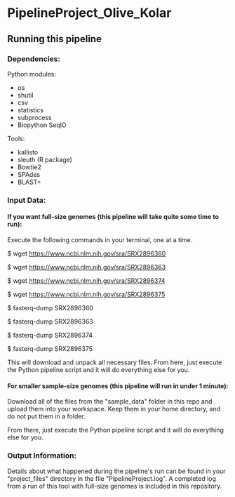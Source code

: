 # PipelineProject_Olive_Kolar

## Running this pipeline

### Dependencies:
Python modules:
- os
- shutil
- csv
- statistics
- subprocess
- Biopython SeqIO

Tools:
- kallisto
- sleuth (R package)
- Bowtie2
- SPAdes
- BLAST+


### Input Data:

#### If you want full-size genomes (this pipeline will take quite some time to run):

Execute the following commands in your terminal, one at a time.

$ wget https://www.ncbi.nlm.nih.gov/sra/SRX2896360

$ wget https://www.ncbi.nlm.nih.gov/sra/SRX2896363

$ wget https://www.ncbi.nlm.nih.gov/sra/SRX2896374

$ wget https://www.ncbi.nlm.nih.gov/sra/SRX2896375

$ fasterq-dump SRX2896360

$ fasterq-dump SRX2896363

$ fasterq-dump SRX2896374

$ fasterq-dump SRX2896375

This will download and unpack all necessary files. From here, just execute the Python pipeline script and it will do everything else for you.



#### For smaller sample-size genomes (this pipeline will run in under 1 minute):

Download all of the files from the "sample_data" folder in this repo and upload them into your workspace. Keep them in your home directory, and do not put them in a folder.

From there, just execute the Python pipeline script and it will do everything else for you.


### Output Information:

Details about what happened during the pipeline's run can be found in your "project_files" directory in the file "PipelineProject.log". A completed log from a run of this tool with full-size genomes is included in this repository.
